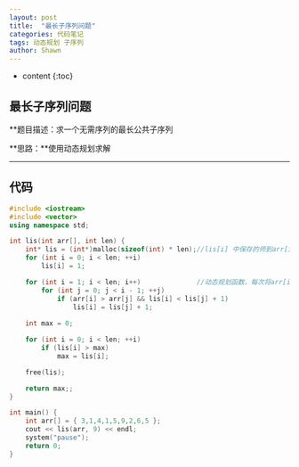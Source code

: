 ```yaml
---
layout: post
title:  "最长子序列问题"
categories: 代码笔记
tags: 动态规划 子序列
author: Shawn
---
```


* content
{:toc}

## 最长子序列问题

**题目描述：求一个无需序列的最长公共子序列

**思路：**使用动态规划求解








---------------------------------------------------------------
## 代码

```cpp
#include <iostream>
#include <vector>
using namespace std;

int lis(int arr[], int len) {
	int* lis = (int*)malloc(sizeof(int) * len);//lis[i] 中保存的师到arr[i]为止，最长递增子序列的长度
	for (int i = 0; i < len; ++i)
		lis[i] = 1;

	for (int i = 1; i < len; i++)              //动态规划函数，每次将arr[i]与arr[0]-arr[i-1]比较，同步更新当前的lis[i]
		for (int j = 0; j < i - 1; ++j) 
			if (arr[i] > arr[j] && lis[i] < lis[j] + 1)
				lis[i] = lis[j] + 1;
	
	int max = 0;

	for (int i = 0; i < len; ++i)
		if (lis[i] > max)
			max = lis[i];

	free(lis);

	return max;;
}

int main() {
	int arr[] = { 3,1,4,1,5,9,2,6,5 };
	cout << lis(arr, 9) << endl;
	system("pause");
	return 0;
}
```
